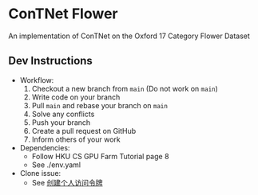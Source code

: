 # ConTNet Flower
An implementation of ConTNet on the Oxford 17 Category Flower Dataset

## Dev Instructions
- Workflow:
  1. Checkout a new branch from `main` (Do not work on `main`)
  2. Write code on your branch
  3. Pull `main` and rebase your branch on `main`
  4. Solve any conflicts
  5. Push your branch
  6. Create a pull request on GitHub
  7. Inform others of your work
- Dependencies: 
  - Follow HKU CS GPU Farm Tutorial page 8
  - See ./env.yaml
- Clone issue: 
  - See [创建个人访问令牌](https://docs.github.com/cn/authentication/keeping-your-account-and-data-secure/creating-a-personal-access-token)
